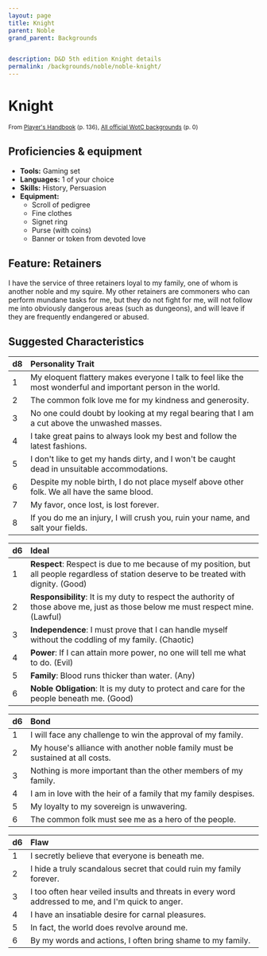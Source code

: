 ```yaml
---
layout: page
title: Knight
parent: Noble
grand_parent: Backgrounds


description: D&D 5th edition Knight details
permalink: /backgrounds/noble/noble-knight/
---
```

# Knight

<small>From <a target="_blank" href="https://dnd.wizards.com/products/tabletop-games/rpg-products/rpg_playershandbook">Player's Handbook</a> (p. 136), <a target="_blank" href="https://flapkan.com/faq#What-is-the-source-All-official-WotC-backgrounds-and-how-does-it-work">All official WotC backgrounds</a> (p. 0)</small>


## Proficiencies & equipment

- **Tools:** Gaming set
- **Languages:** 1 of your choice
- **Skills:** History, Persuasion
- **Equipment:** 
  - Scroll of pedigree
  - Fine clothes
  - Signet ring
  - Purse (with coins)
  - Banner or token from devoted love

## Feature: Retainers


I have the service of three retainers loyal to my family, one of whom is another noble and my squire. My other retainers are commoners who can perform mundane tasks for me, but they do not fight for me, will not follow me into obviously dangerous areas (such as dungeons), and will leave if they are frequently endangered or abused.

## Suggested Characteristics


| d8 | Personality Trait |
|:----------------------------|:------------------|
| 1 | My eloquent flattery makes everyone I talk to feel like the most wonderful and important person in the world. |
| 2 | The common folk love me for my kindness and generosity. |
| 3 | No one could doubt by looking at my regal bearing that I am a cut above the unwashed masses. |
| 4 | I take great pains to always look my best and follow the latest fashions. |
| 5 | I don't like to get my hands dirty, and I won't be caught dead in unsuitable accommodations. |
| 6 | Despite my noble birth, I do not place myself above other folk. We all have the same blood. |
| 7 | My favor, once lost, is lost forever. |
| 8 | If you do me an injury, I will crush you, ruin your name, and salt your fields. |

| d6 | Ideal |
|:----------------------------|:------|
| 1 | **Respect**: Respect is due to me because of my position, but all people regardless of station deserve to be treated with dignity. (Good) |
| 2 | **Responsibility**: It is my duty to respect the authority of those above me, just as those below me must respect mine. (Lawful) |
| 3 | **Independence**: I must prove that I can handle myself without the coddling of my family. (Chaotic) |
| 4 | **Power**: If I can attain more power, no one will tell me what to do. (Evil) |
| 5 | **Family**: Blood runs thicker than water. (Any) |
| 6 | **Noble Obligation**: It is my duty to protect and care for the people beneath me. (Good) |

| d6 | Bond |
|:----------------------------|:------------------|
| 1 | I will face any challenge to win the approval of my family. |
| 2 | My house's alliance with another noble family must be sustained at all costs. |
| 3 | Nothing is more important than the other members of my family. |
| 4 | I am in love with the heir of a family that my family despises. |
| 5 | My loyalty to my sovereign is unwavering. |
| 6 | The common folk must see me as a hero of the people. |

| d6 | Flaw |
|:----------------------------|:------------------|
| 1 | I secretly believe that everyone is beneath me. |
| 2 | I hide a truly scandalous secret that could ruin my family forever. |
| 3 | I too often hear veiled insults and threats in every word addressed to me, and I'm quick to anger. |
| 4 | I have an insatiable desire for carnal pleasures. |
| 5 | In fact, the world does revolve around me. |
| 6 | By my words and actions, I often bring shame to my family. |
